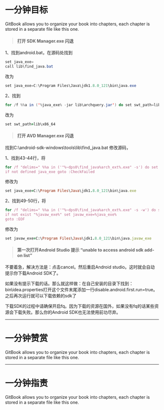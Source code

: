 # 一分钟目标

GitBook allows you to organize your book into chapters, each chapter is stored in a separate file like this one.

> #### 打开 SDK Manager.exe 闪退

1、找到android.bat，在源码处找到

```java
set java_exe= 
call lib\find_java.bat
```

改为

```java
set java_exe=C:\Program Files\Java\jdk1.8.0_121\bin\java.exe
```

2、找到

```java
for /f %%a in ('%java_exe% -jar lib\archquery.jar') do set swt_path=lib\%%a
```

改为

```ruby
set swt_path=lib\x86_64
```

> #### 打开 AVD Manager.exe 闪退

找到C:\android-sdk-windows\tools\lib\find\_java.bat 修改源码，

1、找到43-44行，将

```ruby
for /f "delims=" %%a in ('"%~dps0\find_java%arch_ext%.exe" -s') do set java_exe=%%a
if not defined java_exe goto :CheckFailed
```

修改为

```ruby
set java_exe=C:\Program Files\Java\jdk1.8.0_121\bin\java.exe
```

2、找到49-50行，将

```ruby
for /f "delims=" %%a in ('"%~dps0\find_java%arch_ext%.exe" -s -w') do set javaw_exe=%%a
if not exist "%javaw_exe%" set javaw_exe=%java_exe%
goto :EOF
```

修改为

```ruby
set javaw_exe=C:\Program Files\Java\jdk1.8.0_121\bin\java.javaw_exe
```

> #### 第一次打开Android Studio 提示 “unable to access android sdk add-on list”

不要着急，解决方法是：点击cancel。然后重启Android studio。这时就会自动提示你下载Android SDK了。

如果没有提示下载的话。那么就这样做：在自己安装的目录下找到：bin\idea.properties打开这个文件末尾添加一行disable.android.first.run=true。之后再次运行就可以下载依赖的sdk了

下载SDK的过程中请确保开启fq。因为下载的资源在国外，如果没有fq的话某些资源会下载失败。那么你的Android SDK也无法使用前功尽弃。

---

# 一分钟赞赏

GitBook allows you to organize your book into chapters, each chapter is stored in a separate file like this one.

---

# 一分钟指责

GitBook allows you to organize your book into chapters, each chapter is stored in a separate file like this one.

